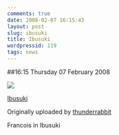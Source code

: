 ```yaml
---
comments: true
date: 2008-02-07 16:15:43
layout: post
slug: ibusuki
title: Ibusuki
wordpressid: 119
tags: news
---
```


##16:15 Thursday 07 February 2008


 [![](http://farm3.static.flickr.com/2257/2247517653_1a673112d6.jpg)](http://www.flickr.com/photos/thunderrabbit/2247517653/)
   

 
  [Ibusuki](http://www.flickr.com/photos/thunderrabbit/2247517653/)
    

  Originally uploaded by [thunderrabbit](http://www.flickr.com/people/thunderrabbit/)
 



Francois in Ibusuki
  

